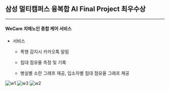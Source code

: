 ## 삼성 멀티캠퍼스 융복합 AI Final Project 최우수상

-----------------------

#### WeCare 치매노인 종합 케어 서비스



* 서비스

  - 폭행 감지시 카카오톡 알림

  - 침대 점유율 측정 및 기록

  - 병실별 소란 그래프 재공, 입소자별 침대 점유율 그래프 재공



    

![w1](https://user-images.githubusercontent.com/86470595/161679241-143c4d5d-b094-4297-bf76-be3dc615c599.png)
![w3](https://user-images.githubusercontent.com/86470595/161679267-a8307ad7-0dd0-4b2c-8fb0-4e479e12be32.png)
![w2](https://user-images.githubusercontent.com/86470595/161679282-37a4c30c-2e4d-4746-98d0-4d7ef1695ccc.png)
